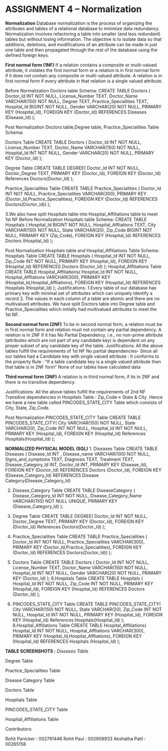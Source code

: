
# ASSIGNMENT 4 – Normalization

**Normalization**
Database normalization is the process of organizing the attributes and tables of a relational database to minimize data redundancy.
Normalization involves refactoring a table into smaller (and less redundant) tables but without losing information. The objective is to isolate data so that additions, deletions, and modifications of an attribute can be made in just one table and then propagated through the rest of the database using the defined foreign keys.

**First normal form (1NF)**
If a relation contains a composite or multi-valued attribute, it violates the first normal form or a relation is in first normal form if it does not contain any composite or multi-valued attribute. A relation is in first normal form if every attribute in that relation is a single valued attribute.
 
Before Normalization Doctors table Schema:
CREATE TABLE Doctors (
    Doctor_Id INT NOT NULL,
    License_Number TEXT,
    Doctor_Name VARCHAR(150) NOT NULL,
    Degree TEXT,
    Practice_Specialities TEXT,
    Hospital_Id BIGINT NOT NULL,
    Gender VARCHAR(20) NOT NULL,
    PRIMARY KEY (Hospital_Id),
    FOREIGN KEY (Doctor_Id)
        REFERENCES Diseases (Disease_Id)
);

Post  Normalization Doctors table,Degree table,  Practice_Specialities Table Schema:

Doctors Table
CREATE TABLE Doctors (
Doctor_Id INT NOT NULL,
License_Number TEXT,
Doctor_Name VARCHAR(150) NOT NULL,
Hospital_Id INT NOT NULL,
Gender VARCHAR(20) NOT NULL,
PRIMARY KEY (Doctor_Id)
);
 
Degree Table
CREATE TABLE DEGREE(
Doctor_Id INT NOT NULL,
Doctor_Degree TEXT,
PRIMARY KEY (Doctor_Id),
FOREIGN KEY (Doctor_Id) References Doctors(Doctor_Id)
);
 
Practice_Specialities Table
CREATE TABLE Practice_Specialities (
Doctor_Id INT NOT NULL,
Practice_Specialities VARCHAR(300),
PRIMARY KEY (Doctor_Id,Practice_Specialities),
FOREIGN KEY (Doctor_Id) REFERENCES Doctors(Doctor_Id))
);
 
 
3.We also have split Hospitals table into Hospital_Affiliations table to meet 1st NF
Before Normalization Hospitals table Schema:
CREATE TABLE Hospitals (
    Hospital_Id BIGINT NOT NULL,
    Hospital_Affliations TEXT,
    City VARCHAR(150) NOT NULL,
    State VARCHAR(20),
    Zip_Code BIGINT NOT NULL,
    PRIMARY KEY (Zip_Code),
    FOREIGN KEY (Hospital_Id)
        REFERENCES Doctors (Hospital_Id)
);
 
Post  Normalization Hospitals table and Hospital_Affiliations Table Schema:
Hospitals Table
CREATE TABLE Hospitals (
Hospital_Id INT NOT NULL,
Zip_Code INT NOT NULL,
PRIMARY KEY (Hospital_Id),
FOREIGN KEY (Hospital_Id)
REFERENCES Doctors (Doctor_Id)
);
Hospital_Affiliations Table
CREATE TABLE Hospital_Affiliations(
Hospital_Id INT NOT NULL,
Hospital_Affliations VARCHAR(300),
PRIMARY KEY (Hospital_Id,Hospital_Affliations),
FOREIGN KEY (Hospital_Id)
       REFERENCES Hospitals (Hospital_Id)
);
Justifications:
1.Every table of our database has primary key with minimal set of attributes which can uniquely identify a record
2. The values in each column of a table are atomic and there are no multivalued attributes. We have split Doctors table into Degree table and  Practice_Specialities which initially had multivalued attributes to meet the 1st NF.
 
**Second normal form (2NF)**
To be in second normal form, a relation must be in first normal form and relation must not contain any partial dependency. A relation is in 2NF if it has No Partial Dependency, i.e., no non-prime attribute (attributes which are not part of any candidate key) is dependent on any proper subset of any candidate key of the table.
Justifications:
All the above tables fulfill the requirements of 1st NF
No partial dependencies- Since all our tables had a Candidate key with single valued attribute : It conforms to the property Rule :  “If a table candidate key is a single valued attribute then that table is in 2NF form”
None of our tables have calculated data
 
**Third normal form (3NF)**
A relation is in third normal form, if its in 2NF and there is no transitive dependency.

Justifications:
All the above tables fulfill the requirements of 2nd NF
Transitive dependencies  in Hospitals Table : Zip_Code-> State & City .Hence we have a new table called PINCODES_STATE_CITY Table which consists of City, State, Zip_Code.


  Post  Normalization
  PINCODES_STATE_CITY Table
CREATE TABLE PINCODES_STATE_CITY(
City VARCHAR(150) NOT NULL,
State VARCHAR(20),
Zip_Code INT NOT NULL,
Hospital_Id INT NOT NULL,
PRIMARY KEY (Hospital_Id),
FOREIGN KEY (Hospital_Id)
References Hospitals(Hospital_Id)
);
 
 
**NORMALIZED PHYSICAL MODEL (SQL)**
         1. Diseases Table
CREATE TABLE Diseases (
    Disease_Id INT ,
    Disease_name VARCHAR(100) NOT NULL,
    Signs_and_symptoms TEXT,
    Diagnosis TEXT,
    Treatment TEXT,
    Disease_Category_Id INT,
    Doctor_Id INT,
    PRIMARY KEY (Disease_Id),
    FOREIGN KEY (Doctor_Id)
    REFERENCES Doctors (Doctor_Id),
    FOREIGN KEY (Disease_Category_Id)
    REFERENCES Disease Category(Disease_Category_Id)
 
 
2. Disease_Category Table
CREATE TABLE DiseaseCategory (
    Disease_Category_Id INT NOT NULL,
    Disease_Category_Name VARCHAR(150) NOT NULL UNIQUE,
    PRIMARY KEY (Disease_Category_Id)
   );
 
3. Degree Table
CREATE TABLE DEGREE(
Doctor_Id INT NOT NULL,
Doctor_Degree TEXT,
PRIMARY KEY (Doctor_Id),
FOREIGN KEY (Doctor_Id) References Doctors(Doctor_Id)
);
 
4. Practice_Specialities Table
CREATE TABLE Practice_Specialities (
Doctor_Id INT NOT NULL,
Practice_Specialities VARCHAR(300),
PRIMARY KEY (Doctor_Id,Practice_Specialities),
FOREIGN KEY (Doctor_Id) REFERENCES Doctors(Doctor_Id))
);
 
5. Doctors Table
CREATE TABLE Doctors (
Doctor_Id INT NOT NULL,
License_Number TEXT,
Doctor_Name VARCHAR(150) NOT NULL,
Hospital_Id INT NOT NULL,
Gender VARCHAR(20) NOT NULL,
PRIMARY KEY (Doctor_Id)
);
6.Hospitals Table
CREATE TABLE Hospitals (
Hospital_Id INT NOT NULL,
Zip_Code INT NOT NULL,
PRIMARY KEY (Hospital_Id),
FOREIGN KEY (Hospital_Id)
REFERENCES Doctors (Doctor_Id)
);
7. PINCODES_STATE_CITY Table
CREATE TABLE PINCODES_STATE_CITY(
City VARCHAR(150) NOT NULL,
State VARCHAR(20),
Zip_Code INT NOT NULL,
Hospital_Id INT NOT NULL,
PRIMARY KEY (Hospital_Id),
FOREIGN KEY (Hospital_Id)
References Hospitals(Hospital_Id)
);
8.Hospital_Affiliations Table
CREATE TABLE Hospital_Affiliations(
Hospital_Id INT NOT NULL,
Hospital_Affliations VARCHAR(300),
PRIMARY KEY (Hospital_Id,Hospital_Affliations),
FOREIGN KEY (Hospital_Id)
       REFERENCES Hospitals (Hospital_Id)
);
 
**TABLE SCREENSHOTS :**
*Diseases Table*


 
Degree Table

Practice_Specialities Table

Disease Category Table

Doctors Table

Hospitals Table

PINCODES_STATE_CITY Table

 
Hospital_Affiliations Table

    
 
Contributors:


Rohit Panicker : 002791446
Rohit Paul : 002908933
Akshatha Patil : 00265158

